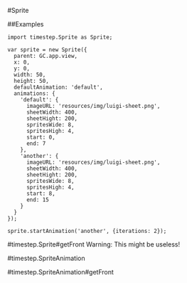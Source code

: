 #Sprite

##Examples

	import timestep.Sprite as Sprite;

	var sprite = new Sprite({
	  parent: GC.app.view,
	  x: 0,
	  y: 0,
	  width: 50,
	  height: 50,
	  defaultAnimation: 'default',
	  animations: {
		'default': {
		  imageURL: 'resources/img/luigi-sheet.png',
		  sheetWidth: 400,
		  sheetHight: 200,
		  spritesWide: 8,
		  spritesHigh: 4,
		  start: 0,
		  end: 7
		},
		'another': {
		  imageURL: 'resources/img/luigi-sheet.png',
		  sheetWidth: 400,
		  sheetHight: 200,
		  spritesWide: 8,
		  spritesHigh: 4,
		  start: 8,
		  end: 15
		}
	  }
	});

	sprite.startAnimation('another', {iterations: 2});

#timestep.Sprite#getFront
Warning: This might be useless!

#timestep.SpriteAnimation

#timestep.SpriteAnimation#getFront


